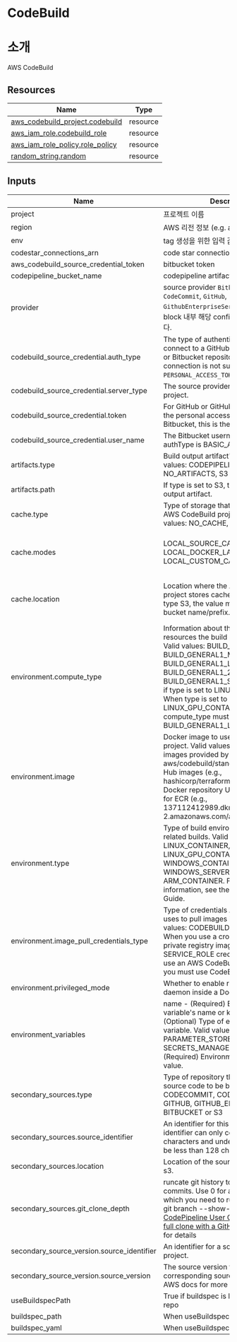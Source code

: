 # CodeBuild

# 소개
AWS CodeBuild

## Resources
| Name | Type |
|------|------|
| [aws_codebuild_project.codebuild](https://registry.terraform.io/providers/hashicorp/aws/latest/docs/resources/codebuild_project) | resource |
| [aws_iam_role.codebuild_role](https://registry.terraform.io/providers/hashicorp/aws/latest/docs/resources/iam_policy) | resource |
| [aws_iam_role_policy.role_policy](https://registry.terraform.io/providers/hashicorp/aws/latest/docs/resources/iam_role_policy) | resource |
| [random_string.random](https://registry.terraform.io/providers/hashicorp/random/latest/docs/resources/string) | resource |

## Inputs
| Name | Description | Type | Default | Required |
|------|-------------|------|---------|:--------:|
| project | 프로젝트 이름 | `string` | `""` | yes |
| region | AWS 리전 정보 (e.g. ap-northeast-2) | `string` | `""` | yes |
| env | tag 생성을 위한 입력 값 (e.g. dev, stg, ...) | `string` | `""` | yes |
| codestar_connections_arn | code star connection arn | `string` | `""` | yes |
| aws_codebuild_source_credential_token | bitbucket token | `string` | `""` | yes |
| codepipeline_bucket_name | codepipeline artifact bucket | `string` | `""` | yes |
| provider | source provider `Bitbucket`, `S3`, `ECR`, `CodeCommit`, `GitHub`, `GithubEnterpriseServer` 입력 후 source block 내부 해당 configuration을 세팅합니다. | `string` | `""` | yes |
| codebuild_source_credential.auth_type | The type of authentication used to connect to a GitHub, GitHub Enterprise, or Bitbucket repository. An OAUTH connection is not supported by the API. `PERSONAL_ACCESS_TOKEN`, `BASIC_AUTH` | `string` | `""` | yes |
| codebuild_source_credential.server_type | The source provider used for this project. | `string` | `""` | yes |
| codebuild_source_credential.token | For GitHub or GitHub Enterprise, this is the personal access token. For Bitbucket, this is the app password. | `string` | `""` | yes |
| codebuild_source_credential.user_name | The Bitbucket username when the authType is BASIC_AUTH | `string` | `""` | no |
| artifacts.type | Build output artifact's type. Valid values: CODEPIPELINE, NO_ARTIFACTS, S3 | `string` | `""` | yes |
| artifacts.path | If type is set to S3, this is the path to the output artifact. | `string` | `""` | no |
| cache.type | Type of storage that will be used for the AWS CodeBuild project cache. Valid values: NO_CACHE, LOCAL, S3 | `string` | `"NO_CACHE"` | no |
| cache.modes | LOCAL_SOURCE_CACHE, LOCAL_DOCKER_LAYER_CACHE, LOCAL_CUSTOM_CACHE | `string` | `""` | yes when cache type is LOCAL |
| cache.location |  Location where the AWS CodeBuild project stores cached resources. For type S3, the value must be a valid S3 bucket name/prefix. | `string` | `""` | yes when cache type is S3 |
| environment.compute_type | Information about the compute resources the build project will use. Valid values: BUILD_GENERAL1_SMALL, BUILD_GENERAL1_MEDIUM, BUILD_GENERAL1_LARGE, BUILD_GENERAL1_2XLARGE. BUILD_GENERAL1_SMALL is only valid if type is set to LINUX_CONTAINER. When type is set to LINUX_GPU_CONTAINER, compute_type must be BUILD_GENERAL1_LARGE. | `string` | `""` | yes |
| environment.image | Docker image to use for this build project. Valid values include Docker images provided by CodeBuild (e.g aws/codebuild/standard:2.0), Docker Hub images (e.g., hashicorp/terraform:latest), and full Docker repository URIs such as those for ECR (e.g., 137112412989.dkr.ecr.us-west-2.amazonaws.com/amazonlinux:latest) | `string` | `""` | yes |
| environment.type | Type of build environment to use for related builds. Valid values: LINUX_CONTAINER, LINUX_GPU_CONTAINER, WINDOWS_CONTAINER (deprecated), WINDOWS_SERVER_2019_CONTAINER, ARM_CONTAINER. For additional information, see the [CodeBuild](https://docs.aws.amazon.com/codebuild/latest/userguide/build-env-ref-compute-types.html) User Guide. | `string` | `""` | yes |
| environment.image_pull_credentials_type | Type of credentials AWS CodeBuild uses to pull images in your build. Valid values: CODEBUILD, SERVICE_ROLE. When you use a cross-account or private registry image, you must use SERVICE_ROLE credentials. When you use an AWS CodeBuild curated image, you must use CodeBuild credentials | `string` | `"CODEBUILD"` | no |
| environment.privileged_mode |  Whether to enable running the Docker daemon inside a Docker container | `string` | `"false"` | no |
| environment_variables | name - (Required) Environment variable's name or key. type - (Optional) Type of environment variable. Valid values: PARAMETER_STORE, PLAINTEXT, SECRETS_MANAGER. value - (Required) Environment variable's value.  | `string` | `""` | no |
| secondary_sources.type | Type of repository that contains the source code to be built. Valid values: CODECOMMIT, CODEPIPELINE, GITHUB, GITHUB_ENTERPRISE, BITBUCKET or S3  | `string` | `""` | yes |
| secondary_sources.source_identifier |  An identifier for this project source. The identifier can only contain alphanumeric characters and underscores, and must be less than 128 characters in length. | `string` | `""` | yes |
| secondary_sources.location | Location of the source code from git or s3. | `string` | `""` | no |
| secondary_sources.git_clone_depth | runcate git history to this many commits. Use 0 for a Full checkout which you need to run commands like git branch --show-current. See [AWS CodePipeline User Guide: Tutorial: Use full clone with a GitHub pipeline source](https://docs.aws.amazon.com/codepipeline/latest/userguide/tutorials-github-gitclone.html) for details  | `string` | `""` | no |
| secondary_source_version.source_identifier | An identifier for a source in the build project. | `string` | `""` | yes |
| secondary_source_version.source_version |  The source version for the corresponding source identifier. See AWS docs for more details. | `string` | `""` | yes |
| useBuildspecPath | True if buildspec is located in source repo   | `bool` | `""` | no |
| buildspec_path |  When useBuildspecPath is true | `string` | `""` | no |
| buildspec_yaml |  When useBuildspecPath is false | `string` | `""` | no |